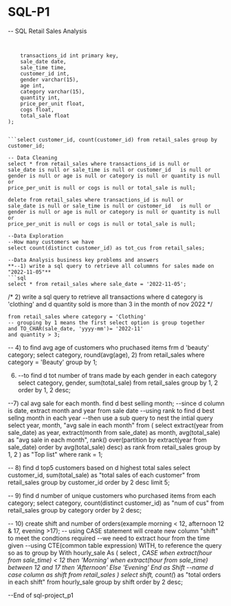 # SQL-P1
-- SQL Retail Sales Analysis
```Create database sql_project_p1;
```
```drop table if exists retail_sales;
```
```create table retail_sales (
	transactions_id	int primary key,
	sale_date date,
	sale_time time,	
	customer_id	int,
	gender varchar(15),
	age	int,
	category varchar(15),
	quantity int,
	price_per_unit float,
	cogs float,
	total_sale float
);
```
```select * from retail_sales;
```
```select count(*) from retail_sales;
```select customer_id, count(customer_id) from retail_sales group by customer_id;

-- Data Cleaning
select * from retail_sales where transactions_id is null or
sale_date is null or sale_time is null or customer_id	is null or
gender is null or age is null or category is null or quantity is null or
price_per_unit is null or cogs is null or total_sale is null;

delete from retail_sales where transactions_id is null or
sale_date is null or sale_time is null or customer_id	is null or
gender is null or age is null or category is null or quantity is null or
price_per_unit is null or cogs is null or total_sale is null;

--Data Exploration
--How many customers we have
select count(distinct customer_id) as tot_cus from retail_sales;

--Data Analysis business key problems and answers
**--1) write a sql query to retrieve all colummns for sales made on "2022-11-05"**
```sql
select * from retail_sales where sale_date = '2022-11-05';
```
/* 2) write a sql query to retrieve all transactions where d category is 'clothing' and d 
quantity sold is more than 3 in the month of nov 2022 */
```select  *
from retail_sales where category = 'Clothing' 
-- grouping by 1 means the first select option is group together
and TO_CHAR(sale_date, 'yyyy-mm')= '2022-11'
and quantity > 3;
```
-- 4) to find avg age of customers who pruchased items frm d 'beauty' category;
select category, round(avg(age), 2) from retail_sales 
where category = 'Beauty' group by 1;


6) --to find d tot number of trans made by each gender in each category
select category, gender, sum(total_sale) from retail_sales 
group by 1, 2 order by 1, 2 desc;

--7) cal avg sale for each month. find d best selling month;
--since d column is date, extract month and year from sale date
--using rank to find d best sellng month in each year
--then use a sub query to nest the intial query
select 
year, month, "avg sale in each month"
from (
select 
extract(year from sale_date) as year,
extract(month from sale_date) as month,
avg(total_sale) as "avg sale in each month",
rank() over(partition by extract(year from sale_date) order by avg(total_sale) desc) as rank
from retail_sales
group by 1, 2
) as "Top list" where rank = 1;

-- 8) find d top5 customers based on d highest total sales
select customer_id, sum(total_sale) as "total sales of each customer" from retail_sales
group by customer_id order by 2 desc limit 5;

-- 9) find d number of unique customers who purchased items from each category;
select category, count(distinct customer_id) as "num of cus" from retail_sales
group by category order by 2 desc;

-- 10) create shift and number of orders(example morning < 12, afternoon 12 & 17, evening >17);
-- using CASE statement will create new column "shift" to meet the condtions required
--we need to extract hour from the time given
--using CTE(common table expression) WITH, to reference the query so as to group by
With hourly_sale
As (
select *,
	CASE 
		when extract(hour from sale_time) < 12 then 'Morning'
		when extract(hour from sale_time) between 12 and 17 then 'Afternoon'
		Else 'Evening'
	End as Shift --name d case column as shift
from retail_sales
)
select shift, count(*) as "total orders in each shift" from hourly_sale
group by shift order by 2 desc;

--End of sql-project_p1




